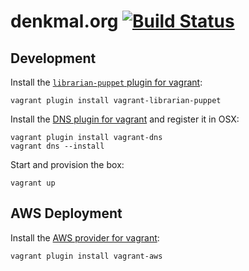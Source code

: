 denkmal.org [![Build Status](https://travis-ci.org/denkmal/denkmal.org.png)](https://travis-ci.org/denkmal/denkmal.org)
===========

Development
-----------
Install the [`librarian-puppet` plugin for vagrant](https://github.com/mhahn/vagrant-librarian-puppet):
```
vagrant plugin install vagrant-librarian-puppet
```

Install the [DNS plugin for vagrant](https://github.com/BerlinVagrant/vagrant-dns) and register it in OSX:
```
vagrant plugin install vagrant-dns
vagrant dns --install
```

Start and provision the box:
```
vagrant up
```

AWS Deployment
--------------
Install the [AWS provider for vagrant](https://github.com/mitchellh/vagrant-aws):
```
vagrant plugin install vagrant-aws
```
